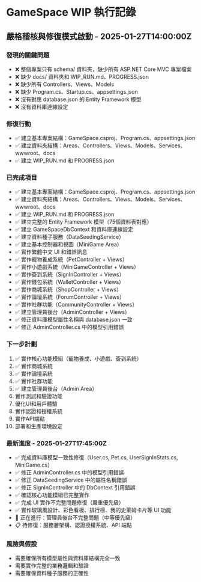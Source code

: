 # GameSpace WIP 執行記錄

## 嚴格稽核與修復模式啟動 - 2025-01-27T14:00:00Z

### 發現的關鍵問題
- ❌ 整個專案只有 schema/ 資料夾，缺少所有 ASP.NET Core MVC 專案檔案
- ❌ 缺少 docs/ 資料夾和 WIP_RUN.md、PROGRESS.json
- ❌ 缺少所有 Controllers、Views、Models
- ❌ 缺少 Program.cs、Startup.cs、appsettings.json
- ❌ 沒有對應 database.json 的 Entity Framework 模型
- ❌ 沒有資料庫連線設定

### 修復行動
- ✅ 建立基本專案結構：GameSpace.csproj、Program.cs、appsettings.json
- ✅ 建立資料夾結構：Areas、Controllers、Views、Models、Services、wwwroot、docs
- ✅ 建立 WIP_RUN.md 和 PROGRESS.json

### 已完成項目
- ✅ 建立基本專案結構：GameSpace.csproj、Program.cs、appsettings.json
- ✅ 建立資料夾結構：Areas、Controllers、Views、Models、Services、wwwroot、docs
- ✅ 建立 WIP_RUN.md 和 PROGRESS.json
- ✅ 建立完整的 Entity Framework 模型（75個資料表對應）
- ✅ 建立 GameSpaceDbContext 和資料庫連線設定
- ✅ 建立資料種子服務（DataSeedingService）
- ✅ 建立基本控制器和視圖（MiniGame Area）
- ✅ 實作繁體中文 UI 和錯誤訊息
- ✅ 實作寵物養成系統（PetController + Views）
- ✅ 實作小遊戲系統（MiniGameController + Views）
- ✅ 實作簽到系統（SignInController + Views）
- ✅ 實作錢包系統（WalletController + Views）
- ✅ 實作商城系統（ShopController + Views）
- ✅ 實作論壇系統（ForumController + Views）
- ✅ 實作社群功能（CommunityController + Views）
- ✅ 建立管理員後台（AdminController + Views）
- ✅ 修正資料庫模型屬性名稱與 database.json 一致
- ✅ 修正 AdminController.cs 中的模型引用錯誤

### 下一步計劃
1. ✅ 實作核心功能模組（寵物養成、小遊戲、簽到系統）
2. ✅ 實作商城系統
3. ✅ 實作論壇系統
4. ✅ 實作社群功能
5. ✅ 建立管理員後台（Admin Area）
6. 實作測試和驗證功能
7. 優化UI和用戶體驗
8. 實作認證和授權系統
9. 實作API端點
10. 部署和生產環境設定

### 最新進度 - 2025-01-27T17:45:00Z
- ✅ 完成資料庫模型一致性修復（User.cs, Pet.cs, UserSignInStats.cs, MiniGame.cs）
- ✅ 修正 AdminController.cs 中的模型引用錯誤
- ✅ 修正 DataSeedingService 中的屬性名稱錯誤
- ✅ 修正 SignInController 中的 DbContext 引用錯誤
- ✅ 確認核心功能模組已完整實作
- ✅ 完成 UI 實作不完整問題修復（嚴重優先級）
- ✅ 實作玻璃風設計、彩色看板、排行榜、我的史萊姆卡片等 UI 功能
- 🔄 正在進行：管理員後台不完整問題（中等優先級）
- 📋 待修復：服務層架構、認證授權系統、API 端點

### 風險與假設
- 需要確保所有模型屬性與資料庫結構完全一致
- 需要實作完整的業務邏輯和驗證
- 需要確保資料種子服務的正確性